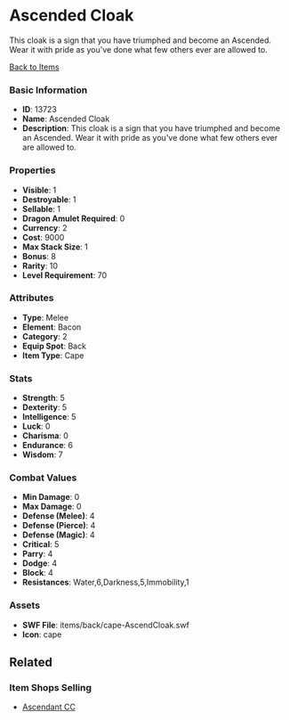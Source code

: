 # Ascended Cloak

This cloak is a sign that you have triumphed and become an Ascended. Wear it with pride as you've done what few others ever are allowed to.

[Back to Items](../items.md)

### Basic Information

- **ID**: 13723
- **Name**: Ascended Cloak
- **Description**: This cloak is a sign that you have triumphed and become an Ascended. Wear it with pride as you&#039;ve done what few others ever are allowed to.

### Properties

- **Visible**: 1
- **Destroyable**: 1
- **Sellable**: 1
- **Dragon Amulet Required**: 0
- **Currency**: 2
- **Cost**: 9000
- **Max Stack Size**: 1
- **Bonus**: 8
- **Rarity**: 10
- **Level Requirement**: 70

### Attributes

- **Type**: Melee
- **Element**: Bacon
- **Category**: 2
- **Equip Spot**: Back
- **Item Type**: Cape

### Stats

- **Strength**: 5
- **Dexterity**: 5
- **Intelligence**: 5
- **Luck**: 0
- **Charisma**: 0
- **Endurance**: 6
- **Wisdom**: 7

### Combat Values

- **Min Damage**: 0
- **Max Damage**: 0
- **Defense (Melee)**: 4
- **Defense (Pierce)**: 4
- **Defense (Magic)**: 4
- **Critical**: 5
- **Parry**: 4
- **Dodge**: 4
- **Block**: 4
- **Resistances**: Water,6,Darkness,5,Immobility,1

### Assets

- **SWF File**: items/back/cape-AscendCloak.swf
- **Icon**: cape

## Related

### Item Shops Selling

- [Ascendant CC](../item-shops/433-ascendant-cc.md)

